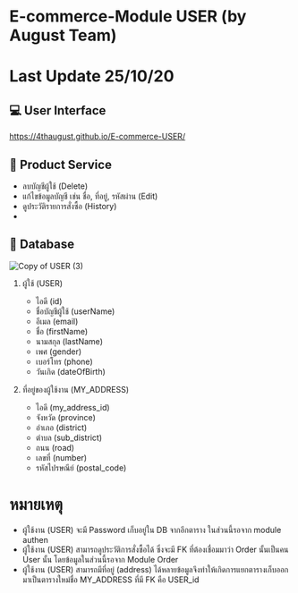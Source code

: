 # E-commerce-Module USER (by August Team)

# Last Update 25/10/20

## :computer: User Interface 
https://4thaugust.github.io/E-commerce-USER/
## :wrench: Product Service 

-   ลบบัญชีผู้ใช้ (Delete)
-   แก้ไขข้อมูลบัญชี เช่น ชื่อ, ที่อยู่, รหัสผ่าน (Edit)
-   ดูประวัติรายการสั่งซื้อ (History)
- 

## :page_with_curl: Database 

![Copy of USER (3)](https://user-images.githubusercontent.com/41178248/97113442-f0b74d80-171c-11eb-97f3-0aa7c91a6ac2.png)



1. ผู้ใช้ (USER)
   * ไอดี (id)
   * ชื่อบัญชีผู้ใช้ (userName)
   * อีเมล (email)
   * ชื่อ (firstName)
   * นามสกุล (lastName)
   * เพศ (gender)
   * เบอร์โทร (phone)
   * วันเกิด (dateOfBirth)

   
2. ที่อยู่ของผู้ใช้งาน (MY_ADDRESS)
   * ไอดี (my_address_id)
   * จังหวัด (province)
   * อำเภอ (district)
   * ตำบล (sub_district)
   * ถนน (road)
   * เลขที่ (number)
   * รหัสไปรษณีย์ (postal_code)
   

   
# หมายเหตุ 
- ผู้ใช้งาน (USER) จะมี Password เก็บอยู่ใน DB จากอีกตาราง ในส่วนนี้รอจาก module authen
- ผู้ใช้งาน (USER) สามารถดูประวัติการสั่งซื้อได้ ซึ่งจะมี FK ที่ต้องเชื่อมมาว่า Order นั้นเป็นคน User นั้น โดยข้อมูลในส่วนนี้รอจาก Module Order         
- ผู้ใช้งาน (USER) สามารถมีที่อยู่ (address) ได้หลายข้อมูลจึงทำให้เกิดการแยกตารางเก็บออกมาเป็นตารางใหม่ชื่อ MY_ADDRESS ที่มี FK คือ USER_id

